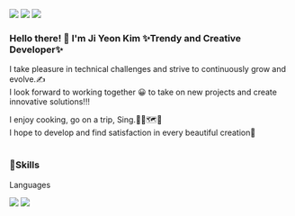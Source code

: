 <a href="https://www.notion.so/181bd8ee22f94bd08b9c04d5e9f4d2a5?v=76e4ec8ca39d47bcbe627bc6c2634bf9" target="_blank"><img src="https://img.shields.io/badge/notion-black?style=flat-square&logo=notion&logoColor=white"/></a>
<img src="https://img.shields.io/badge/itworld2304@naver.com-19B724?style=flat-square&logo=naver&logoColor=white"/>
<img src="https://img.shields.io/badge/hee_ring_ing-FC33FF?style=flat-square&logo=instagram&logoColor=white"/>
### Hello there! 👋 I'm Ji Yeon Kim ✨Trendy and Creative Developer✨
I take pleasure in technical challenges and strive to continuously grow and evolve.✍  
I look forward to working together 😀 to take on new projects and create innovative solutions!!!

  
I enjoy cooking, go on a trip, Sing.👩‍🍳🗺️🎤  
I hope to develop and find satisfaction in every beautiful creation💖  
  #
### 💪Skills  
   Languages   
  
<img src="https://img.shields.io/badge/java-FA501A?style=flat-square&logo=OpenJDK&logoColor=white"/>




   <img src="https://img.shields.io/badge/Apache Tomcat-F8DC75?style=flat-square&logo=apachetomcat&logoColor=black"/>









<!--
**ji-yeon-ing/ji-yeon-ing** is a ✨ _special_ ✨ repository because its `README.md` (this file) appears on your GitHub profile.


<a href="버튼을 눌렀을 때 이동할 링크" target="_blank"><img src="https://img.shields.io/badge/뱃지레이블-배경색?style=뱃지모양&logo=로고&logoColor=로고색상"/></a>

Here are some ideas to get you started:

- 🔭 I’m currently working on ...
- 🌱 I’m currently learning ...
- 👯 I’m looking to collaborate on ...
- 🤔 I’m looking for help with ...
- 💬 Ask me about ...
- 📫 How to reach me: ...
- 😄 Pronouns: ...
- ⚡ Fun fact: ...
-->
